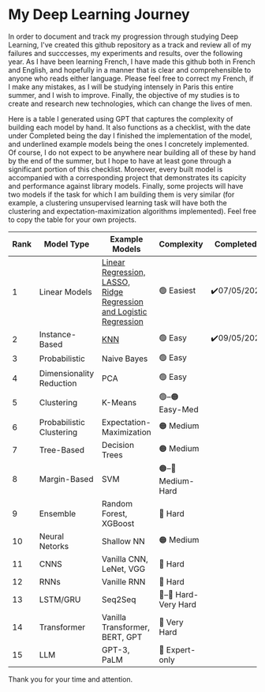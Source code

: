 # My Deep Learning Journey
In order to document and track my progression through studying Deep Learning, I've created this github repository as a track and review all of my failures and succcesses, my experiments and results, over the following year. As I have been learning French, I have made this github both in French and English, and hopefully in a manner that is clear and comprehensible to anyone who reads either language. Please feel free to correct my French, if I make any mistakes, as I will be studying intensely in Paris this entire summer, and I wish to improve. Finally, the objective of my studies is to create and research new technologies, which can change the lives of men. 

Here is a table I generated using GPT that captures the complexity of building each model by hand. It also functions as a checklist, with the date under Completed being the day I finished the implementation of the model, and underlined example models being the ones I concretely implemented. Of course, I do not expect to be anywhere near building all of these by hand by the end of the summer, but I hope to have at least gone through a significant portion of this checklist. Moreover, every built model is accompanied with a corresponding project that demonstrates its capicity and performance against library models. Finally, some projects will have two models if the task for which I am building them is very similar (for example, a clustering unsupervised learning task will have both the clustering and expectation-maximization algorithms implemented). Feel free to copy the table for your own projects.

| Rank  | Model Type | Example Models | Complexity | Completed? |  
| ------------- | ------------- | ------------  | ------------- | -
| 1 | Linear Models  | <ins>Linear Regression, LASSO, Ridge Regression and Logistic Regression</ins> | 🟢 Easiest  | ✔️07/05/2025 |
| 2 | Instance-Based | <ins>KNN</ins>  | 🟢 Easy | ✔️09/05/2025 |
| 3 | Probabilistic | Naive Bayes | 🟢 Easy  |  | 
| 4 | Dimensionality Reduction | PCA | 🟢 Easy  |  | 
| 5 | Clustering  | K-Means | 🟢–🟠 Easy-Med |  | 
| 6 | Probabilistic Clustering  | Expectation-Maximization | 🟠 Medium |  | 
| 7 | Tree-Based | Decision Trees | 🟠 Medium  |  | 
| 8 | Margin-Based  | SVM | 🟠–🔴 Medium-Hard  |  | 
| 9 | Ensemble  | Random Forest, XGBoost | 🔴 Hard  |  | 
| 10 | Neural Netorks  | Shallow NN | 🟠 Medium  |  | 
| 11 | CNNS  | Vanilla CNN, LeNet, VGG| 🔴 Hard  |  | 
| 12 | RNNs  | Vanille RNN | 🔴 Hard  |  | 
| 13 | LSTM/GRU  | Seq2Seq | 🔴–🚨 Hard-Very Hard  |  | 
| 14 | Transformer  | Vanilla Transformer, BERT, GPT | 🚨 Very Hard  |  | 
| 15 | LLM  | GPT-3, PaLM | 🧠 Expert-only |  | 

Thank you for your time and attention.
